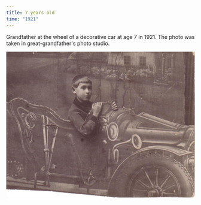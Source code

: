 ```yaml
---
title: 7 years old
time: "1921"
---
```

Grandfather at the wheel of a decorative car at age 7 in 1921.
The photo was taken in great-grandfather's photo studio.

![7 years old](/files/judka/photo/ded/1921.jpg)

<!-- I remember how my father let me steer when I was 5 years old
on the old runway of a former airfield that was used as a racetrack. -->

<!-- And grandfather also often let me get behind the wheel of the car
on the way to our summerhouse. -->
